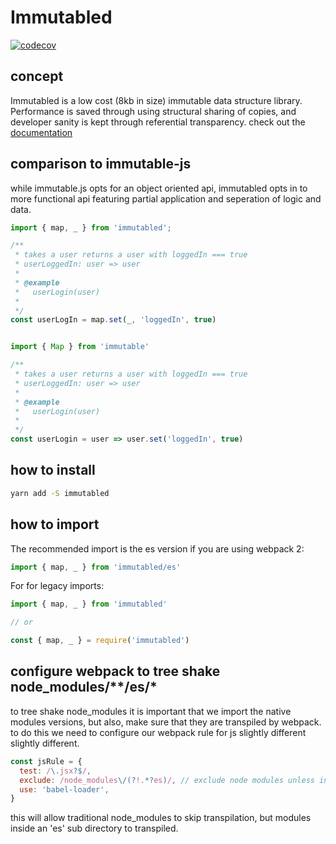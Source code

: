 # Immutabled
[![codecov](https://codecov.io/gh/leonp1991/immutabled/branch/master/graph/badge.svg)](https://codecov.io/gh/leonp1991/immutabled)



## concept
Immutabled is a low cost (8kb in size) immutable data structure library. Performance is saved
through using structural sharing of copies, and developer sanity is kept through
referential transparency. check out the [documentation](https://leonp1991.github.io/immutabled)
## comparison to immutable-js
while immutable.js opts for an object oriented api, immutabled opts in to more functional api
featuring partial application and seperation of logic and data.

```javascript
import { map, _ } from 'immutabled';

/**
 * takes a user returns a user with loggedIn === true
 * userLoggedIn: user => user
 *
 * @example
 *   userLogin(user)
 *
 */
const userLogIn = map.set(_, 'loggedIn', true)


import { Map } from 'immutable'

/**
 * takes a user returns a user with loggedIn === true
 * userLoggedIn: user => user
 *
 * @example
 *   userLogin(user)
 *
 */
const userLogin = user => user.set('loggedIn', true)
```

## how to install
```sh
yarn add -S immutabled
```

## how to import
The recommended import is the es version if you are using webpack 2:

```javascript
import { map, _ } from 'immutabled/es'
```

For for legacy imports:
```javascript
import { map, _ } from 'immutabled'

// or

const { map, _ } = require('immutabled')
```

## configure webpack to tree shake node_modules/**/es/*

to tree shake node_modules it is important that we import the native modules versions, but
also, make sure that they are transpiled by webpack. to do this we need to configure our webpack
rule for js slightly different slightly different.

```javascript
const jsRule = {
  test: /\.jsx?$/,
  exclude: /node_modules\/(?!.*?es)/, // exclude node modules unless inside a 'es' sub directory
  use: 'babel-loader',
}
```

this will allow traditional node_modules to skip transpilation, but modules inside an 'es'
sub directory to transpiled.





